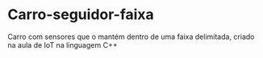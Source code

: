# Carro-seguidor-faixa
Carro com sensores que o mantém dentro de uma faixa delimitada, criado na aula de IoT na linguagem C++
